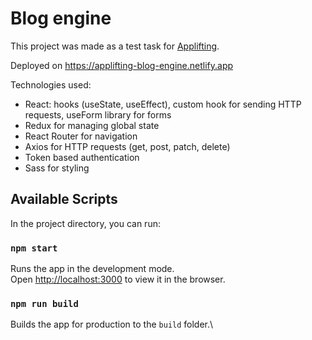 # Blog engine

This project was made as a test task for [Applifting](https://applifting.io).

Deployed on https://applifting-blog-engine.netlify.app

Technologies used:
- React: hooks (useState, useEffect), custom hook for sending HTTP requests, useForm library for forms
- Redux for managing global state
- React Router for navigation
- Axios for HTTP requests (get, post, patch, delete)
- Token based authentication
- Sass for styling

## Available Scripts

In the project directory, you can run:

### `npm start`

Runs the app in the development mode.\
Open [http://localhost:3000](http://localhost:3000) to view it in the browser.

### `npm run build`

Builds the app for production to the `build` folder.\
